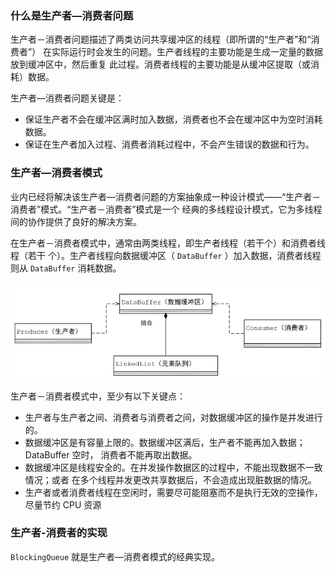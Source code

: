 ### 什么是生产者—消费者问题

生产者－消费者问题描述了两类访问共享缓冲区的线程（即所谓的“生产者”和“消费者”） 在实际运行时会发生的问题。生产者线程的主要功能是生成一定量的数据放到缓冲区中，然后重复 此过程。消费者线程的主要功能是从缓冲区提取（或消耗）数据。

生产者―消费者问题关键是： 

- 保证生产者不会在缓冲区满时加入数据，消费者也不会在缓冲区中为空时消耗数据。 
- 保证在生产者加入过程、消费者消耗过程中，不会产生错误的数据和行为。





### 生产者—消费者模式

业内已经将解决该生产者—消费者问题的方案抽象成一种设计模式——“生产者－消费者”模式。“生产者－消费者”模式是一个 经典的多线程设计模式，它为多线程间的协作提供了良好的解决方案。

在生产者－消费者模式中，通常由两类线程，即生产者线程（若干个）和消费者线程（若干 个）。生产者线程向数据缓冲区（ `DataBuffer` ）加入数据，消费者线程则从 `DataBuffer` 消耗数据。

 ![image-20240829145919110](images/image-20240829145919110.png)

生产者－消费者模式中，至少有以下关键点： 

- 生产者与生产者之间、消费者与消费者之间，对数据缓冲区的操作是并发进行的。 
- 数据缓冲区是有容量上限的。数据缓冲区满后，生产者不能再加入数据；DataBuffer 空时， 消费者不能再取出数据。 
- 数据缓冲区是线程安全的。在并发操作数据区的过程中，不能出现数据不一致情况；或者 在多个线程并发更改共享数据后，不会造成出现脏数据的情况。 
- 生产者或者消费者线程在空闲时，需要尽可能阻塞而不是执行无效的空操作，尽量节约 CPU 资源







### 生产者-消费者的实现

`BlockingQueue` 就是生产者—消费者模式的经典实现。

